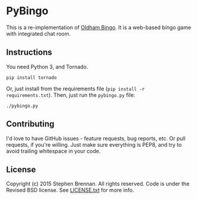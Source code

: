 PyBingo
=======

This is a re-implementation of [Oldham Bingo][].  It is a web-based bingo game
with integrated chat room.

Instructions
------------

You need Python 3, and Tornado.

    pip install tornado

Or, just install from the requirements file (`pip install -r requirements.txt`).
Then, just run the `pybingo.py` file:

    ./pybingo.py

Contributing
------------

I'd love to have GitHub issues - feature requests, bug reports, etc.  Or pull
requests, if you're willing.  Just make sure everything is PEP8, and try to
avoid trailing whitespace in your code.

License
-------

Copyright (c) 2015 Stephen Brennan.  All rights reserved.  Code is under the
Revised BSD license.  See [LICENSE.txt][] for more info.

[Oldham Bingo]: https://github.com/aaronneyer/oldham-bingo
[LICENSE.txt]: LICENSE.txt
